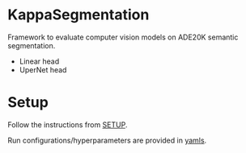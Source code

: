 # KappaSegmentation

Framework to evaluate computer vision models on ADE20K semantic segmentation.
- Linear head
- UperNet head

# Setup

Follow the instructions from [SETUP](https://github.com/BenediktAlkin/KappaSegmentation/blob/main/SETUP.md).


Run configurations/hyperparameters are provided in [yamls](https://github.com/BenediktAlkin/KappaSegmentation/tree/main/yamls).